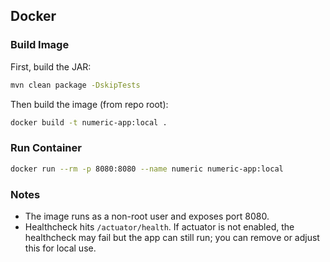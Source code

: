## Docker

### Build Image
First, build the JAR:
```bash
mvn clean package -DskipTests
```

Then build the image (from repo root):
```bash
docker build -t numeric-app:local .
```

### Run Container
```bash
docker run --rm -p 8080:8080 --name numeric numeric-app:local
```

### Notes
- The image runs as a non-root user and exposes port 8080.
- Healthcheck hits `/actuator/health`. If actuator is not enabled, the healthcheck may fail but the app can still run; you can remove or adjust this for local use.


